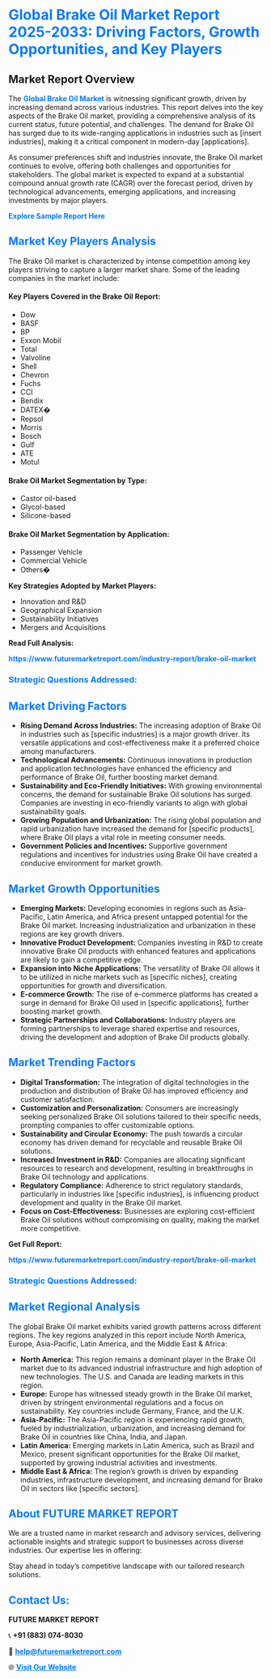 <h1 style="color: #007BFF;">Global Brake Oil Market Report 2025-2033: Driving Factors, Growth Opportunities, and Key Players</h1>

<section id="overview">
<h2>Market Report Overview</h2>
<p>The <a href="https://www.futuremarketreport.com/industry-report/brake-oil-market" style="color: #007BFF; text-decoration: none;"><strong>Global Brake Oil Market</strong></a> is witnessing significant growth, driven by increasing demand across various industries. This report delves into the key aspects of the Brake Oil market, providing a comprehensive analysis of its current status, future potential, and challenges. The demand for Brake Oil has surged due to its wide-ranging applications in industries such as [insert industries], making it a critical component in modern-day [applications].</p>
<p>As consumer preferences shift and industries innovate, the Brake Oil market continues to evolve, offering both challenges and opportunities for stakeholders. The global market is expected to expand at a substantial compound annual growth rate (CAGR) over the forecast period, driven by technological advancements, emerging applications, and increasing investments by major players.</p>
</section>

<section id="overview">
<p><a href="https://www.futuremarketreport.com/request-sample/reportId=88321" style="color: #007BFF; text-decoration: none;"><strong>Explore Sample Report Here</strong></a></p>
</section>

<section id="key-players">
<h2 style="color: #007BFF;">Market Key Players Analysis</h2>
<p>The Brake Oil market is characterized by intense competition among key players striving to capture a larger market share. Some of the leading companies in the market include:</p>
<h4>Key Players Covered in the Brake Oil Report:</h4>
<ul><li>Dow</li><li>BASF</li><li>BP</li><li>Exxon Mobil</li><li>Total</li><li>Valvoline</li><li>Shell</li><li>Chevron</li><li>Fuchs</li><li>CCI</li><li>Bendix</li><li>DATEX�</li><li>Repsol</li><li>Morris</li><li>Bosch</li><li>Gulf</li><li>ATE</li><li>Motul</li></ul>
<h4>Brake Oil Market Segmentation by Type:</h4>
<ul><li>Castor oil-based</li><li>Glycol-based</li><li>Silicone-based</li></ul>

<h4>Brake Oil Market Segmentation by Application:</h4>
<ul><li>Passenger Vehicle</li><li>Commercial Vehicle</li><li>Others�</li></ul>
<p><strong>Key Strategies Adopted by Market Players:</strong></p>
<ul>
<li>Innovation and R&D</li>
<li>Geographical Expansion</li>
<li>Sustainability Initiatives</li>
<li>Mergers and Acquisitions</li>
</ul>
</section>

<section>
<p><strong>Read Full Analysis: </strong></p><a href="https://www.futuremarketreport.com/industry-report/brake-oil-market" style="color: #007BFF; text-decoration: none;"><strong>https://www.futuremarketreport.com/industry-report/brake-oil-market</strong></a>
<h3 style="color: #007BFF;">Strategic Questions Addressed:</h3>
</section>

<section id="driving-factors">
<h2 style="color: #007BFF;">Market Driving Factors</h2>
<ul>
<li><strong>Rising Demand Across Industries:</strong> The increasing adoption of Brake Oil in industries such as [specific industries] is a major growth driver. Its versatile applications and cost-effectiveness make it a preferred choice among manufacturers.</li>
<li><strong>Technological Advancements:</strong> Continuous innovations in production and application technologies have enhanced the efficiency and performance of Brake Oil, further boosting market demand.</li>
<li><strong>Sustainability and Eco-Friendly Initiatives:</strong> With growing environmental concerns, the demand for sustainable Brake Oil solutions has surged. Companies are investing in eco-friendly variants to align with global sustainability goals.</li>
<li><strong>Growing Population and Urbanization:</strong> The rising global population and rapid urbanization have increased the demand for [specific products], where Brake Oil plays a vital role in meeting consumer needs.</li>
<li><strong>Government Policies and Incentives:</strong> Supportive government regulations and incentives for industries using Brake Oil have created a conducive environment for market growth.</li>
</ul>
</section>

<section id="growth-opportunities">
<h2 style="color: #007BFF;">Market Growth Opportunities</h2>
<ul>
<li><strong>Emerging Markets:</strong> Developing economies in regions such as Asia-Pacific, Latin America, and Africa present untapped potential for the Brake Oil market. Increasing industrialization and urbanization in these regions are key growth drivers.</li>
<li><strong>Innovative Product Development:</strong> Companies investing in R&D to create innovative Brake Oil products with enhanced features and applications are likely to gain a competitive edge.</li>
<li><strong>Expansion into Niche Applications:</strong> The versatility of Brake Oil allows it to be utilized in niche markets such as [specific niches], creating opportunities for growth and diversification.</li>
<li><strong>E-commerce Growth:</strong> The rise of e-commerce platforms has created a surge in demand for Brake Oil used in [specific applications], further boosting market growth.</li>
<li><strong>Strategic Partnerships and Collaborations:</strong> Industry players are forming partnerships to leverage shared expertise and resources, driving the development and adoption of Brake Oil products globally.</li>
</ul>
</section>

<section id="trending-factors">
<h2 style="color: #007BFF;">Market Trending Factors</h2>
<ul>
<li><strong>Digital Transformation:</strong> The integration of digital technologies in the production and distribution of Brake Oil has improved efficiency and customer satisfaction.</li>
<li><strong>Customization and Personalization:</strong> Consumers are increasingly seeking personalized Brake Oil solutions tailored to their specific needs, prompting companies to offer customizable options.</li>
<li><strong>Sustainability and Circular Economy:</strong> The push towards a circular economy has driven demand for recyclable and reusable Brake Oil solutions.</li>
<li><strong>Increased Investment in R&D:</strong> Companies are allocating significant resources to research and development, resulting in breakthroughs in Brake Oil technology and applications.</li>
<li><strong>Regulatory Compliance:</strong> Adherence to strict regulatory standards, particularly in industries like [specific industries], is influencing product development and quality in the Brake Oil market.</li>
<li><strong>Focus on Cost-Effectiveness:</strong> Businesses are exploring cost-efficient Brake Oil solutions without compromising on quality, making the market more competitive.</li>
</ul>
</section>

<section>
<p><strong>Get Full Report: </strong></p><a href="https://www.futuremarketreport.com/industry-report/brake-oil-market" style="color: #007BFF; text-decoration: none;"><strong>https://www.futuremarketreport.com/industry-report/brake-oil-market</strong></a>
<h3 style="color: #007BFF;">Strategic Questions Addressed:</h3>
</section>


<section id="regional-analysis">
<h2 style="color: #007BFF;">Market Regional Analysis</h2>
<p>The global Brake Oil market exhibits varied growth patterns across different regions. The key regions analyzed in this report include North America, Europe, Asia-Pacific, Latin America, and the Middle East & Africa:</p>
<ul>
<li><strong>North America:</strong> This region remains a dominant player in the Brake Oil market due to its advanced industrial infrastructure and high adoption of new technologies. The U.S. and Canada are leading markets in this region.</li>
<li><strong>Europe:</strong> Europe has witnessed steady growth in the Brake Oil market, driven by stringent environmental regulations and a focus on sustainability. Key countries include Germany, France, and the U.K.</li>
<li><strong>Asia-Pacific:</strong> The Asia-Pacific region is experiencing rapid growth, fueled by industrialization, urbanization, and increasing demand for Brake Oil in countries like China, India, and Japan.</li>
<li><strong>Latin America:</strong> Emerging markets in Latin America, such as Brazil and Mexico, present significant opportunities for the Brake Oil market, supported by growing industrial activities and investments.</li>
<li><strong>Middle East & Africa:</strong> The region’s growth is driven by expanding industries, infrastructure development, and increasing demand for Brake Oil in sectors like [specific sectors].</li>
</ul>
</section>

<footer>
<h2 style="color: #007BFF;">About FUTURE MARKET REPORT</h2>
<p>We are a trusted name in market research and advisory services, delivering actionable insights and strategic support to businesses across diverse industries. Our expertise lies in offering:</p>

<p>Stay ahead in today’s competitive landscape with our tailored research solutions.</p>

<h2 style="color: #007BFF;">Contact Us:</h2>
<p><strong>FUTURE MARKET REPORT</strong></p>
<p>📞 <strong>+91 (883) 074-8030</strong></p>
<p>📧 <strong><a href="mailto:help@futuremarketreport.com" style="color: #007BFF;">help@futuremarketreport.com</a></strong></p>
<p>🌐 <strong><a href="https://www.futuremarketreport.com/" style="color: #007BFF;">Visit Our Website</a></strong></p>
</footer>